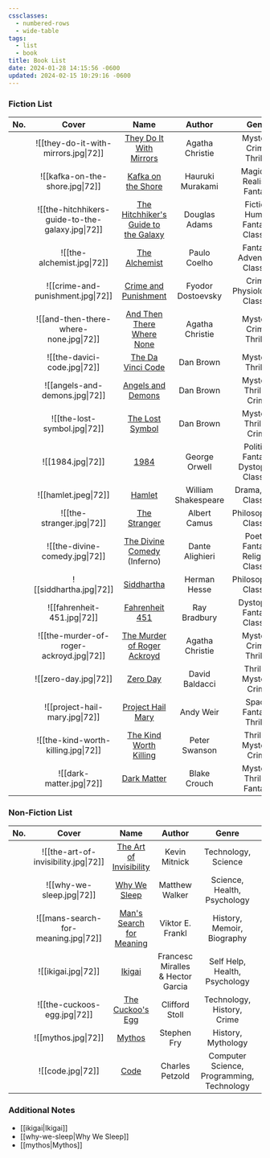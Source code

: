 ```yaml
---
cssclasses:
  - numbered-rows
  - wide-table
tags:
  - list
  - book
title: Book List
date: 2024-01-28 14:15:56 -0600
updated: 2024-02-15 10:29:16 -0600
---
```


### Fiction List

| No. |                      Cover                       |                                                          Name                                                           |       Author        |                 Genre                  | Rating |   Status   |
| :-: | :----------------------------------------------: | :---------------------------------------------------------------------------------------------------------------------: | :-----------------: | :------------------------------------: | ------ | :--------: |
|     |       ![[they-do-it-with-mirrors.jpg\|72]]       |              [They Do It With Mirrors](https://www.goodreads.com/book/show/68930.They_Do_It_With_Mirrors)               |   Agatha Christie   |        Mystery, Crime, Thriller        | ⭐⭐⭐    | #completed |
|     |         ![[kafka-on-the-shore.jpg\|72]]          |                    [Kafka on the Shore](https://www.goodreads.com/book/show/4929.Kafka_on_the_Shore)                    |  Hauruki Murakami   |        Magical-Realism, Fantasy        | ⭐⭐⭐⭐   | #completed |
|     | ![[the-hitchhikers-guide-to-the-galaxy.jpg\|72]] | [The Hitchhiker's Guide to the Galaxy](https://www.goodreads.com/book/show/386162.The_Hitchhiker_s_Guide_to_the_Galaxy) |    Douglas Adams    |   Fiction, Humor, Fantasy, Classics    | ⭐⭐⭐⭐   | #completed |
|     |            ![[the-alchemist.jpg\|72]]            |                       [The Alchemist](https://www.goodreads.com/book/show/18144590-the-alchemist)                       |    Paulo Coelho     |      Fantasy, Adventure, Classics      | ⭐⭐⭐⭐⭐  | #completed |
|     |        ![[crime-and-punishment.jpg\|72]]         |                  [Crime and Punishment](https://www.goodreads.com/book/show/7144.Crime_and_Punishment)                  |  Fyodor Dostoevsky  |     Crime, Physiological, Classics     | ⭐⭐⭐    | #completed |
|     |      ![[and-then-there-where-none.jpg\|72]]      |             [And Then There Where None](https://www.goodreads.com/book/show/16299.And_Then_There_Were_None)             |   Agatha Christie   |        Mystery, Crime, Thriller        | ⭐⭐⭐⭐⭐  | #completed |
|     |           ![[the-davici-code.jpg\|72]]           |                     [The Da Vinci Code](https://www.goodreads.com/book/show/968.The_Da_Vinci_Code)                      |      Dan Brown      |           Mystery, Thriller            | ⭐⭐⭐⭐   | #completed |
|     |          ![[angels-and-demons.jpg\|72]]          |                       [Angels and Demons](https://www.goodreads.com/book/show/960.Angels_Demons)                        |      Dan Brown      |        Mystery, Thriller, Crime        | ⭐⭐⭐⭐   | #completed |
|     |           ![[the-lost-symbol.jpg\|72]]           |                     [The Lost Symbol](https://www.goodreads.com/book/show/6411961-the-lost-symbol)                      |      Dan Brown      |        Mystery, Thriller, Crime        | ⭐⭐⭐⭐⭐  | #completed |
|     |                ![[1984.jpg\|72]]                 |                                [1984](https://www.goodreads.com/book/show/61439040-1984)                                |    George Orwell    | Politics, Fantasy, Dystopian, Classics | ⭐⭐⭐⭐⭐  | #completed |
|     |               ![[hamlet.jpeg\|72]]               |                                [Hamlet](https://www.goodreads.com/book/show/1420.Hamlet)                                | William Shakespeare |         Drama, Play, Classics          | ⭐⭐⭐    | #completed |
|     |            ![[the-stranger.jpg\|72]]             |                         [The Stranger](https://www.goodreads.com/book/show/49552.The_Stranger)                          |    Albert Camus     |        Philosophical, Classics         | ⭐⭐⭐    | #completed |
|     |          ![[the-divine-comedy.jpg\|72]]          |                [The Divine Comedy](https://www.goodreads.com/book/show/6656.The_Divine_Comedy) (Inferno)                |   Dante Alighieri   |  Poetry, Fantasy, Religion, Classics   | ⭐⭐     | #completed |
|     |             ![[siddhartha.jpg\|72]]              |                           [Siddhartha](https://www.goodreads.com/book/show/52036.Siddhartha)                            |    Herman Hesse     |        Philosophical, Classics         | ⭐⭐⭐    | #completed |
|     |           ![[fahrenheit-451.jpg\|72]]            |                      [Fahrenheit 451](https://www.goodreads.com/book/show/56302573-farenheit-451)                       |    Ray Bradbury     |      Dystopian, Fantasy, Classics      | ⭐⭐⭐    | #completed |
|     |     ![[the-murder-of-roger-ackroyd.jpg\|72]]     |          [The Murder of Roger Ackroyd](https://www.goodreads.com/book/show/16328.The_Murder_of_Roger_Ackroyd)           |   Agatha Christie   |        Mystery, Crime, Thriller        | ⭐⭐⭐⭐⭐  | #completed |
|     |              ![[zero-day.jpg\|72]]               |                            [Zero Day](https://www.goodreads.com/book/show/11007587-zero-day)                            |   David Baldacci    |        Thriller, Mystery, Crime        | ⭐⭐     | #completed |
|     |          ![[project-hail-mary.jpg\|72]]          |                   [Project Hail Mary](https://www.goodreads.com/book/show/54493401-project-hail-mary)                   |      Andy Weir      |        Space, Fantasy, Thriller        | ⭐⭐⭐⭐   | #completed |
|     |       ![[the-kind-worth-killing.jpg\|72]]        |              [The Kind Worth Killing](https://www.goodreads.com/book/show/21936809-the-kind-worth-killing)              |    Peter Swanson    |        Thriller, Mystery, Crime        | ⭐⭐⭐    | #completed |
|     |             ![[dark-matter.jpg\|72]]             |                         [Dark Matter](https://www.goodreads.com/book/show/27833670-dark-matter)                         |    Blake Crouch     |       Mystery, Thriller, Fantasy       | ⭐⭐⭐⭐   | #completed |

### Non-Fiction List

| No. |                Cover                 |                                              Name                                               |              Author               |                   Genre                   | Rating |   Status   |
| :-: | :----------------------------------: | :---------------------------------------------------------------------------------------------: | :-------------------------------: | :---------------------------------------: | ------ | :--------: |
|     | ![[the-art-of-invisibility.jpg\|72]] | [The Art of Invisibility](https://www.goodreads.com/book/show/30363785-the-art-of-invisibility) |           Kevin Mitnick           |            Technology, Science            | ⭐⭐⭐    | #completed |
|     |      ![[why-we-sleep.jpg\|72]]       |            [Why We Sleep](https://www.goodreads.com/book/show/34466963-why-we-sleep)            |          Matthew Walker           |        Science, Health, Psychology        | ⭐⭐⭐    | #completed |
|     | ![[mans-search-for-meaning.jpg\|72]] |  [Man's Search for Meaning](https://www.goodreads.com/book/show/4069.Man_s_Search_for_Meaning)  |         Viktor E. Frankl          |        History, Memoir, Biography         | ⭐⭐⭐    | #completed |
|     |         ![[ikigai.jpg\|72]]          |                [Ikigai](https://www.goodreads.com/en/book/show/40534545-ikigai)                 | Francesc Miralles & Hector Garcia |       Self Help, Health, Psychology       | ⭐⭐⭐    | #completed |
|     |     ![[the-cuckoos-egg.jpg\|72]]     |         [The Cuckoo's Egg](https://www.goodreads.com/book/show/18154.The_Cuckoo_s_Egg)          |          Clifford Stoll           |        Technology, History, Crime         | ⭐⭐⭐⭐⭐  | #completed |
|     |         ![[mythos.jpg\|72]]          |                  [Mythos](https://www.goodreads.com/book/show/35074096-mythos)                  |            Stephen Fry            |            History, Mythology             |        |  #reading  |
|     |          ![[code.jpg\|72]]           |                     [Code](https://www.goodreads.com/book/show/44882.Code)                      |          Charles Petzold          | Computer Science, Programming, Technology |        |  #reading  |

### Additional Notes

* [[ikigai|Ikigai]]  
* [[why-we-sleep|Why We Sleep]]
* [[mythos|Mythos]]
